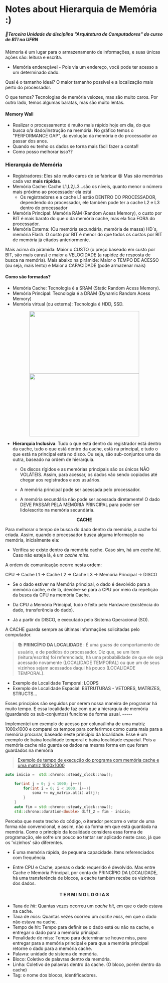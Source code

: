 # Notes about Hierarquia de Memória :)
##### 📌Terceira Unidade da disciplina "Arquitetura de Computadores" do curso de BTI na UFRN

Mémoria é um lugar para o armazenamento de informações, e suas únicas ações são: leitura e escrita.

- Memória endereçável - Pois via um endereço, você pode ter acesso a um determinado dado.

Qual é o tamanho ideal? O maior tamanho possível e a localização mais perto do processador.

O que temos? Tecnologias de memória velozes, mas são muito caros. Por outro lado, temos algumas baratas, mas são muito lentas.

#### Memory Wall
- Realizar o processamento é muito mais rápido hoje em dia, do que busca o/a dado/instrução na memória. No gráfico temos o "PERFORMANCE GAP", da evolução da memória e do 
processador ao passar dos anos.
- Quando eu tenho os dados se torna mais fácil fazer a conta!!
- Como posso melhorar isso??

### Hierarquia de Memória
- Registradores: Eles são muito caros de se fabricar 😫 Mas são memórias cada vez __mais rápidas__.
- Memória Cache: Cache L1,L2,L3...são os níveis, quanto menor o número mais próximo ao processador ela está
  - Os registradores e a cache L1 estão DENTRO DO PROCESSADOR, dependendo do processador, ele também pode ter a cache L2 e L3 dentro do processador
- Memória Principal: Memória RAM (Random Acess Memory), o custo por BIT é mais barato do que o da memória cache, mas ela fica FORA do processador.
- Memória Externa: (Ou memória secundária, memória de massa) HD´s, memória Flash. O custo por BIT é menor do que todos os custos por BIT de memória já citados anteriormente.

Mais acima da pirâmida: Maior o CUSTO (o preço baseado em custo por BIT, são mais caras) e maior a VELOCIDADE (a rapidez de resposta de busca na memória).
Mais abaixo na pirâmide: Maior o TEMPO DE ACESSO (ou seja, mais lento) e Maior a CAPACIDADE (pode armazenar mais)

 
 #### Como são formadas?
 
 - Memória Cache: Tecnologia é a SRAM (Static Random Acess Memory).
 - Memória Principal: Tecnologia é a DRAM (Dynamic Random Acess Memory)
 - Memória virtual (ou externa): Tecnologia é HDD, SSD.

<div align="center"> 
  <image src="images/disco_computador.png" width=350 height=200>
</div>

<div align="center">
  <image src="images/disco_celular.png" width=350 height=200>
</div>


- __Hierarquia Inclusiva__: Tudo o que está dentro do registrador está dentro da cache, tudo o que está dentro da cache, está na principal, e tudo o que está na principal está no disco. Ou seja, são sub-conjuntos uma da outra, baseado na ordem de hierarquia.

   - Os discos rígidos e as memórias principais são os únicos NÃO VOLÁTEIS. Assim, para acessar, os dados vão sendo copiados até chegar aos registrados e aos usuários.

  - A memória principal pode ser acessada pelo processador.
  - A memória secundária não pode ser acessada diretamente! O dado DEVE PASSAR PELA MEMÓRIA PRINCIPAL para poder ser lido/escrito na memória secundária.

<div align="center">
 
 __CACHE__
 </div>

 Para melhorar o tempo de busca do dado dentro da memória, a cache foi criada. Assim, quando o processador busca alguma informação na memória, inicialmente ela:
  - Verifica se existe dentro da memória cache. Caso sim, há um _cache hit_. Caso não esteja lá, é um _cache miss_.

A ordem de comunicação ocorre nesta ordem:

CPU -> Cache L1 -> Cache L2 -> Cache L3 -> Memória Principal -> DISCO

- Se o dado estiver na Memória principal, o dado é devolvido para a memória cache, e de lá, devolve-se para a CPU por meio da repetição da busca da CPU na memória Cache.

- Da CPU a Memória Principal, tudo é feito pelo Hardware (existência do dado, transferência do dado).
- Já a partir do DISCO, e executado pelo Sistema Operacional (SO).

A CACHE guarda sempre as últimas informações solicitadas pelo computador.

> 📚 __PRINCÍPIO DA LOCALIDADE__ : É uma _guess_ de comportamento de usuário, e de pedidos do processador. Diz que, se um item (leitura/escrita) foi referenciado, há uma probabilidade de que ele seja acessado novamente (LOCALIDADE TEMPORAL) ou que um de seus vizinhos sejam acessados daqui há pouco (LOCALIDADE TEMPORAL).

- Exemplo de Localidade Temporal: LOOPS
- Exemplo de Localidade Espacial: ESTRUTURAS - VETORES, MATRIZES, STRUCTS...

Esses princípios são seguidos por serem nossa maneira de programar há muito tempo. E essa localidade faz com que a hierarquia de memória (guardando os sub-conjuntos) funcione de forma usual. -----

Implementei um exemplo de acesso por coluna/linha de uma matriz 1000x1000 e comparei os tempos para conferirmos como custa mais para a memória procurar, baseado neste princípio da localidade.
Esse é um exemplo de baixa localidade temporal e baixa localidade espacial. Pois a memória cache não guarda os dados na mesma forma em que foram guardados na memória

> [Exemplo de tempo de execução do programa com memória cache e uma matriz 1000x1000](main.cpp)

```c++ 
auto inicio =  std::chrono::steady_clock::now();

    for(int j = 0; j < 1000; j++){
        for(int i = 0; i < 1000; i++){
            soma += my_matrix.at(i).at(j);
        }
    }
    auto fim = std::chrono::steady_clock::now();
    std::chrono::duration<double> diff_2 = fim - inicio;
```

Perceba que neste trecho do código, o iterador percorre o vetor de uma forma não convencional, e assim, não da forma em que está guardada na memória. Como o princípio da localidade considera essa forma de programação, ele sofre um pouco ao tentar ser aplicado neste caso, já que os 'vizinhos' são diferentes.


- É uma memória rápida, de pequena capacidade. Itens referenciados com frequência.

- Entre CPU e Cache, apenas o dado requerido é devolvido. Mas entre Cache e Memória Principal, por conta do PRINCÍPIO DA LOCALIDADE, há uma transferência de blocos, a cache também recebe os vizinhos dos dados.
<div align="center">

  #### T E R M I N O L O G I A S

</div>

  - Taxa de _hit_: Quantas vezes ocorreu um _cache hit_, em que o dado estava na cache.
  - Taxa de _miss_: Quantas vezes ocorreu um _cache miss_, em que o dado não estava na cache.
  - Tempo de hit: Tempo para definir se o dado está ou não na cache, e entregar o dado para a memória principal.
  - Penalidade de miss: Tempo para determinar se houve miss, para entregar para a memória principal e para que a memória principal retorne o dado para a memória cache. 
  - Palavra: unidade de sistema de memória.
  - Bloco: Coletivo de palavras dentro da memória.
  - Linha: Coletivo de palavras dentro da cache. (O bloco, porém dentro da cache)
  - Tag: o nome dos blocos, identificadores.